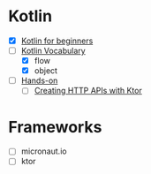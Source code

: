 Kotlin
====

- [x] [Kotlin for beginners](https://www.youtube.com/watch?v=F9UC9DY-vIU)
- [ ] [Kotlin Vocabulary](https://www.youtube.com/playlist?list=PLWz5rJ2EKKc_T0fSZc9obnmnWcjvmJdw_)
  - [x] flow
  - [x] object
- [ ] [Hands-on](https://play.kotlinlang.org/hands-on/overview)
  - [ ] [Creating HTTP APIs with Ktor](https://play.kotlinlang.org/hands-on/Creating%20HTTP%20APIs%20with%20Ktor/01_introduction)

Frameworks
====

- [ ] micronaut.io
- [ ] ktor
